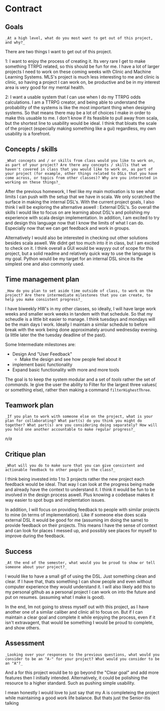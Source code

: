 # Contract

## Goals

  `_At a high level, what do you most want to get out of this project, and why?_`

There are two things I want to get out of this project. 

1: I want to enjoy the process of creating it. Its very rare I get to make something TTRPG related, so this should be fun for me. I have a lot of larger projects I need to work on these coming weeks with Clinic and Machine Learning Systems. MLS's project is much less interesting to me and clinic is clinic, so having a project I can work on, be productive and be in my interest area is very good for my mental health.

2:  I want a usable system that *I* can use when I do my TTRPG odds calculations. I am a TTRPG creator, and being able to understand the probability of the systems is like the most important thing when designing systems.  So that means there may be a lot of choices I make in order to make this usuable to me. I don't know if its feasible to pull away from scala, but the shortest line to usability would be ideal. I think that bloats the scale of the project (especially making something like a gui) regardless, my own usability is a forefront. 

## Concepts / skills

`_What concepts and / or skills from class would you like to work on, as part of your
project? Are there any concepts / skills that we haven't covered in class that you would
like to work on, as part of your project (for example, other things related to DSLs that
you have come across, or topics from other classes)? Why are you interested in working on
these things?_`

After the previous homework, I feel like my main motivation is to see what limits I can push with the setup that we have in scala. We only scratched the surface in making the internal DSL's. With the current project goals, I also think I will be exploring the alternative aswell : External DSL's. So overall the skills I would like to focus on are learning about DSL's and polishing my experience with scala design implementation. In addition, I am excited to try and design this language now that I know the limits of what I can do. Especially now that we can get feedback and work in groups. 

Alternatively I would also be interested in checking out other solutions besides scala aswell. We didnt get too much into it in class, but I am excited to check on it. I think overall a GUI would be wayyyy out of scope for this project, but a solid readme and relatively quick way to use the language is my goal. Python would be my target for an internal DSL since its the simplest one and also commonly used. 

## Time management plan

`_How do you plan to set aside time outside of class, to work on the project? Are there
intermediate milestones that you can create, to help you make consistent progress?_`

I have biweekly HW's in my other classes, so ideally, I will have large work weeks and smaller work weeks in tandem with that schedule. So that my scheudle is a little bit easier to manage. I think tuesdays and mondays will be the main days I work. Ideally I maintain a similar schedule to before break with the work being done approximately around wednesday evening. (a little later the the tuesday deadline of the past). 

Some Intermediate milestones are: 
 - Design And "User Feedback" 
      - Make the design and see how people feel about it 
 - implement basic functionality 
 - Expand basic functionality with more and more tools 

The goal is to keep the system modular and a set of *tools* rather the set of *commands*. Ie give the user the ability to Filter for the largest three values( or something else), rather then making a command `filterHighestThree`. 

## Teamwork plan

`_If you plan to work with someone else on the project, what is your plan for
collaborating? What part(s) do you think you might do together? What part(s) are you
considering doing separately? How will you hold one another accountable to make regular
progress?_`

_n/a_ 

## Critique plan

`_What will you do to make sure that you can give consistent and actionable feedback to
other people in the class?_`

I think being invested into 1 to 3 projects rather the new project each feedback would be ideal. That way I can look at the progress being made and already have the context to understand it. I think it would be fun to be involved in the design process aswell. Plus knowing a codebase makes it way easier to spot bugs and implemtation issues. 

In addition, I will focus on providing feedback to people with similar projects to mine (in terms of implementation). Like if someone else does scala external DSL it would be good for me (assuming im doing the same) to provide feedback on their projects. This means I have the sense of context and can look for places I messed up, and possibly see places for myself to improve during the feedback. 

## Success

`_At the end of the semester, what would you be proud to show or tell someone about your
project?_`

I would like to have a small gif of using the DSL. Just something clean and clear. If I have that, thats something I can show people and even without computer experience they would understand it. I will also likely add this to my personal github as a personal project I can work on into the future and put on resumes. (assuming what I make is good). 

In the end, Im not going to stress myself out with this project, as I have another one of a similar caliber and clinic all to focus on. But if I can maintain a clear goal and complete it while enjoying the process, even if it isn't extravagent, that would be something I would be proud to complete, and show others. 

## Assessment

`_Looking over your responses to the previous questions, what would you consider to be an
"A-" for your project? What would you consider to be an "A"?_`

And a for this project would be to go beyond the "Clear goal" and add more features then I initially intended. Alternatively, it could be polishing the resource to a higher standard. Such as pushing simple usability.  

I mean honestly I would love to just say that my A is completeing the project while maintaining a good work life balance. But thats just the Senior-itis talking 



